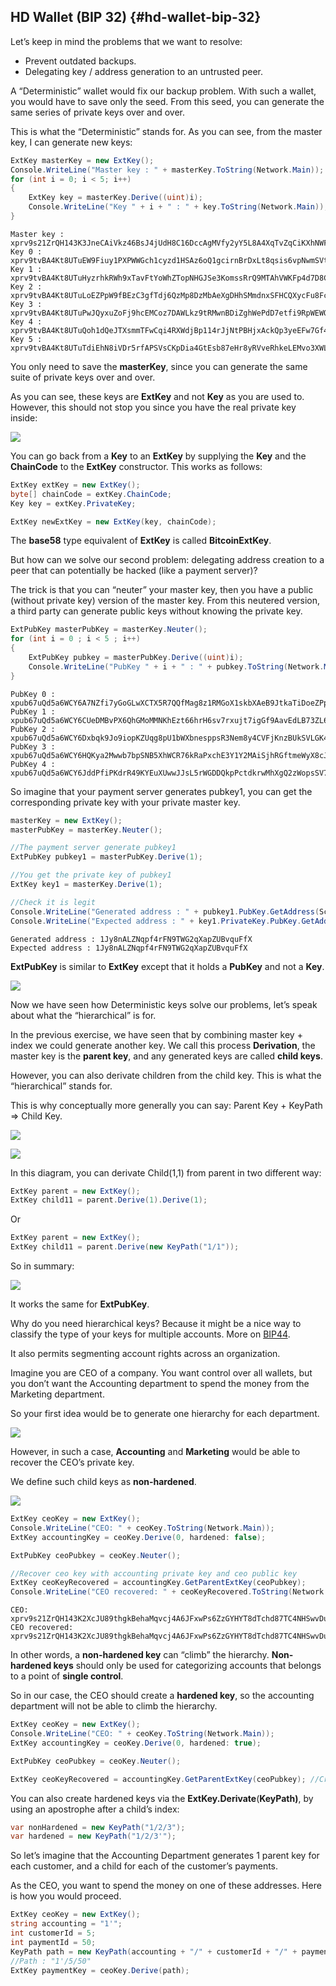 ## HD Wallet (BIP 32) {#hd-wallet-bip-32}

Let’s keep in mind the problems that we want to resolve:

*   Prevent outdated backups.
*   Delegating key / address generation to an untrusted peer.

A “Deterministic” wallet would fix our backup problem. With such a wallet, you would have to save only the seed. From this seed, you can generate the same series of private keys over and over.

This is what the “Deterministic” stands for.
As you can see, from the master key, I can generate new keys:

```cs
ExtKey masterKey = new ExtKey();
Console.WriteLine("Master key : " + masterKey.ToString(Network.Main));
for (int i = 0; i < 5; i++)
{
    ExtKey key = masterKey.Derive((uint)i);
    Console.WriteLine("Key " + i + " : " + key.ToString(Network.Main));
}
```

```
Master key : xprv9s21ZrQH143K3JneCAiVkz46BsJ4jUdH8C16DccAgMVfy2yY5L8A4XqTvZqCiKXhNWFZXdLH6VbsCsqBFsSXahfnLajiB6ir46RxgdkNsFk
Key 0 : xprv9tvBA4Kt8UTuEW9Fiuy1PXPWWGch1cyzd1HSAz6oQ1gcirnBrDxLt8qsis6vpNwmSVtLZXWgHbqff9rVeAErb2swwzky82462r6bWZAW6Ty
Key 1 : xprv9tvBA4Kt8UTuHyzrhkRWh9xTavFtYoWhZTopNHGJSe3KomssRrQ9MTAhVWKFp4d7D8CgmT7TRzauoAZXp3xwHQfxr7FpXfJKpPDUtiLdmcF
Key 2 : xprv9tvBA4Kt8UTuLoEZPpW9fBEzC3gfTdj6QzMp8DzMbAeXgDHhSMmdnxSFHCQXycFu8FcqTJRm2kamjeE8CCKzbiXyoKWZ9ihiF7J5JicgaLU
Key 3 : xprv9tvBA4Kt8UTuPwJQyxuZoFj9hcEMCoz7DAWLkz9tRMwnBDiZghWePdD7etfi9RpWEWQjKCM8wHvKQwQ4uiGk8XhdKybzB8n2RVuruQ97Vna
Key 4 : xprv9tvBA4Kt8UTuQoh1dQeJTXsmmTFwCqi4RXWdjBp114rJjNtPBHjxAckQp3yeEFw7Gf4gpnbwQTgDpGtQgcN59E71D2V97RRDtxeJ4rVkw4E
Key 5 : xprv9tvBA4Kt8UTuTdiEhN8iVDr5rfAPSVsCKpDia4GtEsb87eHr8yRVveRhkeLEMvo3XWL3GjzZvncfWVKnKLWUMNqSgdxoNm7zDzzD63dxGsm
```

You only need to save the **masterKey**, since you can generate the same suite of private keys over and over.

As you can see, these keys are **ExtKey** and not **Key** as you are used to. However, this should not stop you since you have the real private key inside:

![](../assets/ExtKey.png)

You can go back from a **Key** to an **ExtKey** by supplying the **Key** and the **ChainCode** to the **ExtKey** constructor. This works as follows:

```cs
ExtKey extKey = new ExtKey();
byte[] chainCode = extKey.ChainCode;
Key key = extKey.PrivateKey;

ExtKey newExtKey = new ExtKey(key, chainCode);
```

The **base58** type equivalent of **ExtKey** is called **BitcoinExtKey**.

But how can we solve our second problem: delegating address creation to a peer that can potentially be hacked (like a payment server)?

The trick is that you can “neuter” your master key, then you have a public (without private key) version of the master key. From this neutered version, a third party can generate public keys without knowing the private key.

```cs
ExtPubKey masterPubKey = masterKey.Neuter();
for (int i = 0 ; i < 5 ; i++)
{
    ExtPubKey pubkey = masterPubKey.Derive((uint)i);
    Console.WriteLine("PubKey " + i + " : " + pubkey.ToString(Network.Main));
}
```

```
PubKey 0 : xpub67uQd5a6WCY6A7NZfi7yGoGLwXCTX5R7QQfMag8z1RMGoX1skbXAeB9JtkaTiDoeZPprGH1drvgYcviXKppXtEGSVwmmx4pAdisKv2CqoWS
PubKey 1 : xpub67uQd5a6WCY6CUeDMBvPX6QhGMoMMNKhEzt66hrH6sv7rxujt7igGf9AavEdLB73ZL6ZRJTRnhyc4BTiWeXQZFu7kyjwtDg9tjRcTZunfeR
PubKey 2 : xpub67uQd5a6WCY6Dxbqk9Jo9iopKZUqg8pU1bWXbnesppsR3Nem8y4CVFjKnzBUkSVLGK4defHzKZ3jjAqSzGAKoV2YH4agCAEzzqKzeUaWJMW
PubKey 3 : xpub67uQd5a6WCY6HQKya2Mwwb7bpSNB5XhWCR76kRaPxchE3Y1Y2MAiSjhRGftmeWyX8cJ3kL7LisJ3s4hHDWvhw3DWpEtkihPpofP3dAngh5M
PubKey 4 : xpub67uQd5a6WCY6JddPfiPKdrR49KYEuXUwwJJsL5rWGDDQkpPctdkrwMhXgQ2zWopsSV7buz61e5mGSYgDisqA3D5vyvMtKYP8S3EiBn5c1u4
```

So imagine that your payment server generates pubkey1, you can get the corresponding private key with your private master key.

```cs
masterKey = new ExtKey();
masterPubKey = masterKey.Neuter();

//The payment server generate pubkey1
ExtPubKey pubkey1 = masterPubKey.Derive(1);

//You get the private key of pubkey1
ExtKey key1 = masterKey.Derive(1);

//Check it is legit
Console.WriteLine("Generated address : " + pubkey1.PubKey.GetAddress(ScriptPubKeyType.Legacy, Network.Main));
Console.WriteLine("Expected address : " + key1.PrivateKey.PubKey.GetAddress(ScriptPubKeyType.Legacy, Network.Main));
```

```
Generated address : 1Jy8nALZNqpf4rFN9TWG2qXapZUBvquFfX
Expected address : 1Jy8nALZNqpf4rFN9TWG2qXapZUBvquFfX
```

**ExtPubKey** is similar to **ExtKey** except that it holds a **PubKey** and not a **Key**.

![](../assets/ExtPubKey.png)

Now we have seen how Deterministic keys solve our problems, let’s speak about what the “hierarchical” is for.

In the previous exercise, we have seen that by combining master key + index we could generate another key. We call this process **Derivation**, the master key is the **parent key**, and any generated keys are called **child keys**.

However, you can also derivate children from the child key. This is what the “hierarchical” stands for.

This is why conceptually more generally you can say: Parent Key + KeyPath => Child Key.

![](../assets/Derive1.png)

![](../assets/Derive2.png)


In this diagram, you can derivate Child(1,1) from parent in two different way:

```cs
ExtKey parent = new ExtKey();
ExtKey child11 = parent.Derive(1).Derive(1);
```

Or

```cs
ExtKey parent = new ExtKey();
ExtKey child11 = parent.Derive(new KeyPath("1/1"));
```

So in summary:

![](../assets/DeriveKeyPath.png)

It works the same for **ExtPubKey**.

Why do you need hierarchical keys? Because it might be a nice way to classify the type of your keys for multiple accounts. More on [BIP44](https://github.com/bitcoin/bips/blob/master/bip-0044.mediawiki).

It also permits segmenting account rights across an organization.

Imagine you are CEO of a company. You want control over all wallets, but you don’t want the Accounting department to spend the money from the Marketing department.

So your first idea would be to generate one hierarchy for each department.

![](../assets/CeoMarketingAccounting.png)

However, in such a case, **Accounting** and **Marketing** would be able to recover the CEO’s private key.

We define such child keys as **non-hardened**.

![](../assets/NonHardened.png)

```cs
ExtKey ceoKey = new ExtKey();
Console.WriteLine("CEO: " + ceoKey.ToString(Network.Main));
ExtKey accountingKey = ceoKey.Derive(0, hardened: false);

ExtPubKey ceoPubkey = ceoKey.Neuter();

//Recover ceo key with accounting private key and ceo public key
ExtKey ceoKeyRecovered = accountingKey.GetParentExtKey(ceoPubkey);
Console.WriteLine("CEO recovered: " + ceoKeyRecovered.ToString(Network.Main));
```

```
CEO: xprv9s21ZrQH143K2XcJU89thgkBehaMqvcj4A6JFxwPs6ZzGYHYT8dTchd87TC4NHSwvDuexuFVFpYaAt3gztYtZyXmy2hCVyVyxumdxfDBpoC
CEO recovered: xprv9s21ZrQH143K2XcJU89thgkBehaMqvcj4A6JFxwPs6ZzGYHYT8dTchd87TC4NHSwvDuexuFVFpYaAt3gztYtZyXmy2hCVyVyxumdxfDBpoC
```

In other words, a **non-hardened key** can “climb” the hierarchy. **Non-hardened keys** should only be used for categorizing accounts that belongs to a point of **single control**.

So in our case, the CEO should create a **hardened key**, so the accounting department will not be able to climb the hierarchy.

```cs
ExtKey ceoKey = new ExtKey();
Console.WriteLine("CEO: " + ceoKey.ToString(Network.Main));
ExtKey accountingKey = ceoKey.Derive(0, hardened: true);

ExtPubKey ceoPubkey = ceoKey.Neuter();

ExtKey ceoKeyRecovered = accountingKey.GetParentExtKey(ceoPubkey); //Crash
```

You can also create hardened keys via the **ExtKey.Derivate**(**KeyPath)**, by using an apostrophe after a child’s index:

```cs
var nonHardened = new KeyPath("1/2/3");
var hardened = new KeyPath("1/2/3'");
```

So let’s imagine that the Accounting Department generates 1 parent key for each customer, and a child for each of the customer’s payments.

As the CEO, you want to spend the money on one of these addresses. Here is how you would proceed.

```cs
ExtKey ceoKey = new ExtKey();
string accounting = "1'";
int customerId = 5;
int paymentId = 50;
KeyPath path = new KeyPath(accounting + "/" + customerId + "/" + paymentId);
//Path : "1'/5/50"
ExtKey paymentKey = ceoKey.Derive(path);
```
